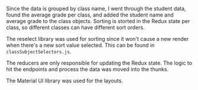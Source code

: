 Since the data is grouped by class name, I went through the student data, found the average grade per class, and added the student name and average grade to the class objects. Sorting is storted in the Redux state per class, so different classes can have different sort orders.

The reselect library was used for sorting since it won't cause a new render when there's a new sort value selected. This can be found in `classSubjectSelectors.js`.

The reducers are only responsible for updating the Redux state. The logic to hit the endpoints and process the data was moved into the thunks.

The Material UI library was used for the layouts.